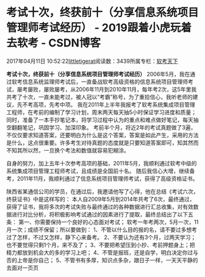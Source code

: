 
# 考试十次，终获前十（分享信息系统项目管理师考试经历） - 2019跟着小虎玩着去软考 - CSDN博客

2017年04月11日 10:52:22[littletigerat](https://me.csdn.net/littletigerat)阅读数：3439所属专栏：[软考天下](https://blog.csdn.net/column/details/15515.html)



**考试十次，终获前十（分享信息系统项目管理师考试经历）**
2006年5月，我在通过软考信息系统监理师考试后，一直备战软考高级资格的信息系统项目管理师考试，屡考屡败，屡败屡考，从2006年11月到2010年11月，每年考2次，这5年里我共考了十次，一直未能考过，被人冠以“考霸”称号，为了重拾信心，我听老师的建议，先不考高项，先考中项。
我在2011年上半年我报考了软考系统集成项目管理工程师，在考前的编制了学习计划，周末两天每天抽5小时保证学习进度和质量；同时，准备了一本手抄笔记本，将学习过程中认为的重点和难点做好笔记，每天抽空翻翻笔记，巩固学习、加深印象。
考前半个月，将近2年的考试真题做了3遍，不仅仅要求知道答案，还要明白为什么是这个答案，答案是如此产生，采用的方法是什么，这点很重要。许多考生对待真题的态度就是只要知道答案即可，知其然而不知其所以然，一旦换个考法和数值就容易犯糊涂。

自身的努力，加上五年十次参考高项的基础，2011年5月，我顺利通过软考中级的系统集成项目管理工程师考试，且成绩是全国前十名。
随后我信心大增，继续备考，2011年11月，我顺利通过了信息系统项目管理师考试，获得了高级资格证书。

陕西省某通信公司的学员，在通过后，我邀请他写了心得，他在总结《考试六次，终获证书》中是这样写的：
本人自2009年5月到2014年共考了6次，最终通过，获得了证书，我将多次的考试失败与最终通过的各种数据进行汇总收集，对有效数据进行对比分析，将积极影响考试通过的因素进行了提取，最终总结出了以下五条：
第一、你需要保持一个良好的心态面对考试；
软考一年考两次，5月一次，11月一次；成绩不保留；所以要做到：
1、不管以什么目的报的名，请不要过多想考过了怎样，不过又怎样，静下心来备考。
2、不要认为还有3个月，过两天学习；也不要觉得只剩1个月，来不及了；
3、不要把希望压到小抄、考前押题身上；把精力都放到机会大的多的学习上吧；
4、不管是报班，还是自学，明白决定你过与否的上帝是你自己；
5、不管书有多厚，知识点多杂，跟日子一样，一天天平静的去面对一页页


